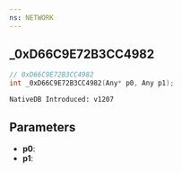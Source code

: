 ```yaml
---
ns: NETWORK
---
```

## _0xD66C9E72B3CC4982

```c
// 0xD66C9E72B3CC4982
int _0xD66C9E72B3CC4982(Any* p0, Any p1);
```

```
NativeDB Introduced: v1207
```

## Parameters
* **p0**:
* **p1**:
